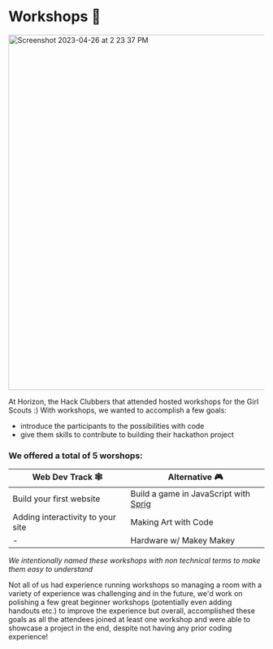 # Workshops 🌸

<img width="700" alt="Screenshot 2023-04-26 at 2 23 37 PM" src="https://user-images.githubusercontent.com/65808924/234668223-19757e86-22ac-491c-8032-1c55c935210a.png">

At Horizon, the Hack Clubbers that attended hosted workshops for the Girl Scouts :) With workshops, we wanted to accomplish a few goals:
- introduce the participants to the possibilities with code
- give them skills to contribute to building their hackathon project

### We offered a total of 5 worshops:
|Web Dev Track 🕸️|Alternative 🎮|
|----|----|
|Build your first website|Build a game in JavaScript with [Sprig](https://sprig.hackclub.com)|
|Adding interactivity to your site|Making Art with Code|
|- |Hardware w/ Makey Makey|

_We intentionally named these workshops with non technical terms to make them easy to understand_

Not all of us had experience running workshops so managing a room with a variety of experience was challenging and in the future, we'd work on polishing a few great beginner workshops (potentially even adding handouts etc.) to improve the experience but overall, accomplished these goals as all the attendees joined at least one workshop and were able to showcase a project in the end, despite not having any prior coding experience!
